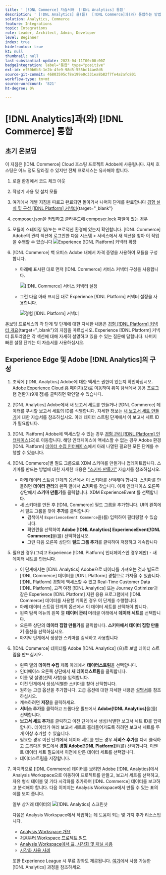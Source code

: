```yaml
---
title: ' [!DNL Commerce] 자습서와  [!DNL Analytics] 통합'
description: ' [!DNL Analytics] 을(를)  [!DNL Commerce]과(와) 통합하는 방법을 알아봅니다.'
solution: Analytics, Commerce
feature: Integrations
topic: Integrations
role: Leader, Architect, Admin, Developer
level: Beginner
index: true
hidefromtoc: true
kt: null
thumbnail: null
last-substantial-update: 2023-04-11T00:00:00Z
badgeIntegration: label="통합" type="positive"
exl-id: ef50b6b3-1e2b-4fe9-98d5-555bc14ae8d6
source-git-commit: 46803595cf8e199e0c331ea8b82f7fe4a2afc801
workflow-type: tm+mt
source-wordcount: '821'
ht-degree: 0%

---
```


# [!DNL Analytics]과(와) [!DNL Commerce] 통합

## 초기 온보딩

이 지침은 [!DNL Commerce] Cloud 호스팅 프로젝트 Adobe에 사용됩니다. 자체 호스팅은 어느 정도 달라질 수 있지만 전체 프로세스는 유사해야 합니다.

1. 로컬 환경에서 코드 체크 아웃
1. 작성기 사용 및 설치 모듈
1. 여기에서 개별 지침을 따르고 완료되면 돌아가서 나머지 단계를 완료합니다
   [경험 설치 및 구성 [!DNL Platform] 커넥터](https://experienceleague.adobe.com/docs/commerce-merchant-services/experience-platform-connector/fundamentals/install.html){target="_blank"}


1. composer.json을 커밋하고 클라우드에 composer.lock 파일이 있는 경우
1. 모듈이 스테이징 및/또는 프로덕션 환경에 있는지 확인합니다.
[!DNL Commerce] Adobe의 관리 섹션에 로그인한 다음 시스템 > 서비스에서 새 섹션을 찾아 이 작업을 수행할 수 있습니다
   ![Experience [!DNL Platform] 커넥터 확장](./assets/analytics-commerce/admin-view-experience-platform-commector-extension.png)

1. [!DNL Commerce] 백 오피스 Adobe 내에서 자격 증명을 사용하여 모듈을 구성합니다.
   * 아래에 표시된 대로 먼저 [!DNL Commerce] 서비스 커넥터 구성을 사용합니다.

     ![[!DNL Commerce] 서비스 커넥터 설정](./assets/analytics-commerce/commerce-services-connector-setup.png)
   * 그런 다음 아래 표시된 대로 Experience [!DNL Platform] 커넥터 설정을 사용합니다.

     ![경험 [!DNL Platform] 커넥터](./assets/analytics-commerce/experience-platform-connector.png)

온보딩 프로세스의 각 단계 및 단계에 대한 자세한 내용은 [경험 [!DNL Platform] 커넥터 개요](https://experienceleague.adobe.com/docs/commerce-merchant-services/experience-platform-connector/overview.html){target="_blank"}의 지침을 따르십시오. Experience [!DNL Platform] 커넥터 튜토리얼은 각 섹션에 대해 자세히 설명하고 있을 수 있는 질문에 답합니다. 나머지 빠른 설정 단계는 이 자습서를 사용하십시오.

## Experience Edge 및 Adobe [!DNL Analytics]의 구성

1. 조직에 [!DNL Analytics] Adobe에 대한 액세스 권한이 있는지 확인하십시오. [Adobe Experience Cloud 홈 페이지](https://experience.adobe.com/)(으)로 이동하여 위쪽 탐색에서 응용 프로그램 전환기(9개 점)를 클릭하면 확인할 수 있습니다.

1. [!DNL Analytics] Adobe에서 새 보고서 세트를 만들거나 [!DNL Commerce] 데이터를 푸시할 보고서 세트의 ID를 식별합니다. 자세한 정보는 [새 보고서 세트 만들기](https://experienceleague.adobe.com/docs/analytics-learn/tutorials/intro-to-analytics/analytics-basics/understanding-and-creating-report-suites.html)에 대한 자습서를 참조하십시오. 아래 데이터 스트림 단계에서 이 보고서 세트 ID가 필요합니다.

1. [!DNL Platform] Adobe에 액세스할 수 있는 경우 [경험 관리 [!DNL Platform] 인터페이스](https://platform.adobe.com)(으)로 이동합니다. 해당 인터페이스에 액세스할 수 없는 경우 Adobe 환경 [!DNL Platform] [데이터 수집 인터페이스](https://experience.adobe.com/#/data-collection)에서 아래 나열된 필요한 모든 단계를 수행할 수 있습니다.

1. [!DNL Commerce]별 필드 그룹으로 XDM 스키마를 만들거나 업데이트합니다. 스키마를 만드는 방법에 대한 자세한 내용은 [&quot;스키마 만들기&quot;](https://experienceleague.adobe.com/docs/platform-learn/tutorials/schemas/create-schemas.html) 자습서를 참조하십시오.
   * 아래 데이터 스트림 단계의 옵션에서 이 스키마를 선택해야 합니다. 스키마를 만들려면 **데이터 관리**&#x200B;의 왼쪽 열에서 **스키마**&#x200B;를 찾습니다. 이제 인터페이스 오른쪽 상단에서 **스키마 만들기**&#x200B;를 클릭합니다. XDM ExperienceEvent 를 선택합니다.
   * 새 스키마를 만든 후 [!DNL Commerce] 필드 그룹을 추가합니다. UI의 왼쪽에서 필드 그룹을 찾아 **추가**&#x200B;를 클릭합니다
      * 검색에서 `ExperienceEvent Commerce`을(를) 입력하여 필터링할 수 있습니다.
      * 확인란을 선택하여 **Adobe [!DNL Analytics] ExperienceEvent[!DNL Commerce]**&#x200B;을(를) 선택하십시오.
      * 그런 다음 오른쪽 상단의 **필드 그룹 추가**&#x200B;를 클릭하여 저장하고 계속합니다

1. 필요한 경우(그리고 Experience [!DNL Platform] 인터페이스인 경우에만) - 새 데이터 세트를 만듭니다.
   * 이 단계에서는 [!DNL Analytics] Adobe으로 데이터를 가져오는 것과 별도로 [!DNL Commerce] 데이터를 [!DNL Platform] 경험으로 가져올 수 있습니다. [!DNL Platform] 경험에 액세스할 수 있고 Real-Time Customer Data [!DNL Platform], 고객 여정 [!DNL Analytics] 또는 Journey Optimizer과 같은 Experience [!DNL Platform] 지원 응용 프로그램에서 [!DNL Commerce] 데이터를 사용할 계획인 경우 이 단계를 수행합니다.
   * 아래 데이터 스트림 단계의 옵션에서 이 데이터 세트를 선택해야 합니다.
   * 왼쪽 탐색 메뉴의 왼쪽 열 **데이터 관리** 머리글 아래에서 **데이터 세트**&#x200B;를 선택합니다.
   * 오른쪽 상단의 **데이터 집합 만들기**&#x200B;를 클릭합니다. **스키마에서 데이터 집합 만들기** 옵션을 선택하십시오.
   * 마지막 단계에서 생성한 스키마를 검색하고 사용합니다

1. [!DNL Commerce] 데이터를 Adobe [!DNL Analytics] (으)로 보낼 데이터 스트림을 만드십시오.
   * 왼쪽 열의 **데이터 수집** 제목 아래에서 **데이터스트림**&#x200B;을 선택합니다.
   * 인터페이스 오른쪽 상단에서 **새 데이터스트림**&#x200B;을 클릭합니다.
   * 이름 및 설명(선택 사항)을 입력합니다.
   * 이전 단계에서 생성/식별한 스키마를 찾아 선택합니다.
   * 원하는 고급 옵션을 추가합니다. 고급 옵션에 대한 자세한 내용은 [설명서](https://experienceleague.adobe.com/docs/experience-platform/datastreams/configure.html?lang=ko-KR)를 참조하십시오.
   * 계속하려면 **저장**&#x200B;을 클릭하세요.
   * **서비스 추가**&#x200B;를 클릭하고 드롭다운 필드에서 **Adobe[!DNL Analytics]**&#x200B;을(를) 선택합니다.
   * **보고서 세트 추가**&#x200B;를 클릭하고 이전 단계에서 생성/식별한 보고서 세트 ID를 입력합니다. 데이터가 여러 보고서 세트로 흘러들어가도록 하려면 보고서 세트를 두 개 이상 추가할 수 있습니다.
   * 필요한 경우 이전 단계에서 데이터 세트를 만든 경우 **서비스 추가**&#x200B;를 다시 클릭하고 드롭다운 필드에서 **경험 Adobe[!DNL Platform]**&#x200B;을(를) 선택합니다. 이벤트 데이터 세트 필드에서 이전에 만든 데이터 세트를 선택합니다.
   * 데이터스트림을 저장합니다.

1. 마지막으로 [!DNL Commerce] 데이터를 보려면 Adobe [!DNL Analytics]에서 Analysis Workspace으로 이동하여 프로젝트를 만들고, 보고서 세트를 선택하고, 자유 형식 테이블 및 기타 시각화를 추가하여 [!DNL Commerce] 데이터를 보고하고 분석해야 합니다. 다음 이미지는 Analysis Workspace에서 만들 수 있는 표의 예를 보여 줍니다.

   일부 상거래 데이터의 ![[!DNL Analytics] 스크린샷](./assets/analytics-commerce/analytics-screenshot-commerce-items.png)

   다음은 Analysis Workspace에서 작업하는 데 도움이 되는 몇 가지 추가 리소스입니다.

   * [Analysis Workspace 개요](https://experienceleague.adobe.com/docs/analytics-learn/tutorials/analysis-workspace/analysis-workspace-basics/analysis-workspace-overview.html)
   * [처음부터 Workspace 프로젝트 빌드](https://experienceleague.adobe.com/docs/analytics-learn/tutorials/analysis-workspace/analysis-workspace-basics/building-a-workspace-project-from-scratch.html)
   * [Analysis Workspace에서 표, 시각화 및 패널 사용](https://experienceleague.adobe.com/docs/analytics-learn/tutorials/analysis-workspace/using-panels/using-tables-visualizations-and-panels.html)
   * [시각화 사용 사례](https://experienceleague.adobe.com/docs/analytics-learn/tutorials/analysis-workspace/visualizations/visualization-use-cases.html)

   또한 Experience League 시 무료 강좌도 제공됩니다. [여기](https://experienceleague.adobe.com/?lang=en&amp;Solution=Analytics#courses)에서 사용 가능한 [!DNL Analytics] 과정을 참조하세요.
